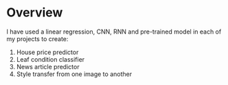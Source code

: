 # Overview
I have used a linear regression, CNN, RNN and pre-trained model in each of my projects to create:
1. House price predictor
2. Leaf condition classifier
3. News article predictor
4. Style transfer from one image to another